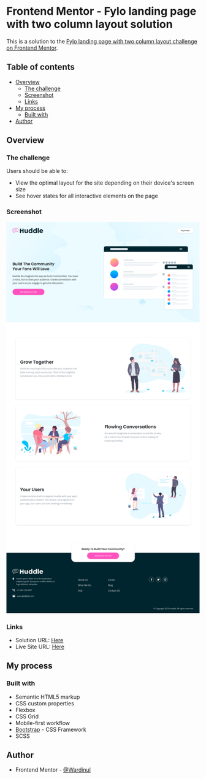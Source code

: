# Frontend Mentor - Fylo landing page with two column layout solution

This is a solution to the [Fylo landing page with two column layout challenge on Frontend Mentor](https://www.frontendmentor.io/challenges/fylo-landing-page-with-two-column-layout-5ca5ef041e82137ec91a50f5). 

## Table of contents

- [Overview](#overview)
  - [The challenge](#the-challenge)
  - [Screenshot](#screenshot)
  - [Links](#links)
- [My process](#my-process)
  - [Built with](#built-with)
- [Author](#author)

## Overview

### The challenge

Users should be able to:

- View the optimal layout for the site depending on their device's screen size
- See hover states for all interactive elements on the page

### Screenshot

![](images/screenshot.png)

### Links

- Solution URL: [Here](https://github.com/Wardinul/Huddle-landing-page-with-altern-distating-feature-blocks)
- Live Site URL: [Here](https://wardinul.github.io/Huddle-landing-page-with-altern-distating-feature-blocks/dist/)

## My process

### Built with

- Semantic HTML5 markup
- CSS custom properties
- Flexbox
- CSS Grid
- Mobile-first workflow
- [Bootstrap](https://getbootstrap.com/) - CSS Framework
- SCSS

## Author

- Frontend Mentor - [@Wardinul](https://www.frontendmentor.io/profile/Wardinul)

